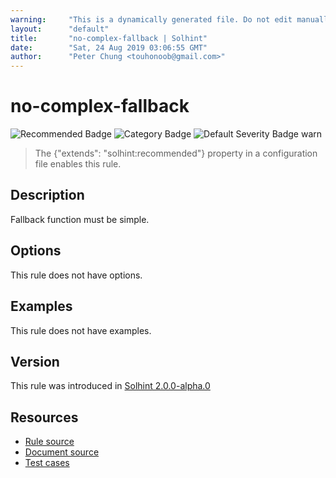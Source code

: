 ```yaml
---
warning:     "This is a dynamically generated file. Do not edit manually."
layout:      "default"
title:       "no-complex-fallback | Solhint"
date:        "Sat, 24 Aug 2019 03:06:55 GMT"
author:      "Peter Chung <touhonoob@gmail.com>"
---
```


# no-complex-fallback
![Recommended Badge](https://img.shields.io/badge/-Recommended-brightgreen)
![Category Badge](https://img.shields.io/badge/-Security%20Rules-informational)
![Default Severity Badge warn](https://img.shields.io/badge/Default%20Severity-warn-yellow)
> The {"extends": "solhint:recommended"} property in a configuration file enables this rule.


## Description
Fallback function must be simple.

## Options
This rule does not have options.

## Examples
This rule does not have examples.

## Version
This rule was introduced in [Solhint 2.0.0-alpha.0](https://github.com/protofire/solhint/tree/v2.0.0-alpha.0)

## Resources
- [Rule source](https://github.com/protofire/solhint/tree/master/lib/rules/security/no-complex-fallback.js)
- [Document source](https://github.com/protofire/solhint/tree/master/docs/rules/security/no-complex-fallback.md)
- [Test cases](https://github.com/protofire/solhint/tree/master/test/rules/security/no-complex-fallback.js)

